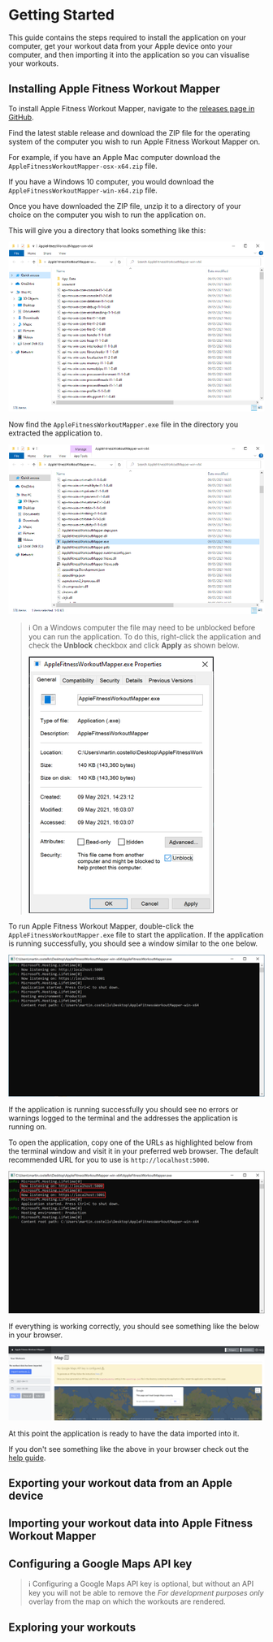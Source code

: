 # Getting Started

This guide contains the steps required to install the application on your
computer, get your workout data from your Apple device onto your computer, and
then importing it into the application so you can visualise your workouts.

## Installing Apple Fitness Workout Mapper

To install Apple Fitness Workout Mapper, navigate to the
[releases page in GitHub](https://github.com/martincostello/apple-fitness-workout-mapper/releases/latest).

Find the latest stable release and download the ZIP file for the operating
system of the computer you wish to run Apple Fitness Workout Mapper on.

For example, if you have an Apple Mac computer download the
`AppleFitnessWorkoutMapper-osx-x64.zip` file.

If you have a Windows 10 computer, you would download the
`AppleFitnessWorkoutMapper-win-x64.zip` file.

Once you have downloaded the ZIP file, unzip it to a directory of your choice
on the computer you wish to run the application on.

This will give you a directory that looks something like this:

![Application directory](./images/application-directory.png "Example directory once the ZIP file is extracted on a Windows 10 computer")

Now find the `AppleFitnessWorkoutMapper.exe` file in the directory you extracted
the application to.

![Application file](./images/application-file.png "The AppleFitnessWorkoutMapper.exe file to run the application")

> ℹ️ On a Windows computer the file may need to be unblocked before you can run
> the application. To do this, right-click the application and check the **Unblock**
> checkbox and click **Apply** as shown below.
>
> ![Windows unblock file dialog](./images/unblock-application.png "Unblocking the AppleFitnessWorkoutMapper.exe file")

To run Apple Fitness Workout Mapper, double-click the `AppleFitnessWorkoutMapper.exe`
file to start the application. If the application is running successfully, you
should see a window similar to the one below.

![Application running](./images/application-running.png "The AppleFitnessWorkoutMapper.exe file to run the application")

If the application is running successfully you should see no errors or warnings
logged to the terminal and the addresses the application is running on.

To open the application, copy one of the URLs as highlighted below from the
terminal window and visit it in your preferred web browser. The default recommended
URL for you to use is `http://localhost:5000`.

![Application addresses](./images/application-addresses.png "The application's URLs")

If everything is working correctly, you should see something like the below in
your browser.

![Application first load](./images/application-first-run.png "Apple Fitness Workout Mapper when it is first loaded")

At this point the application is ready to have the data imported into it.

If you don't see something like the above in your browser check out the
[help guide](https://github.com/martincostello/apple-fitness-workout-mapper/blob/main/docs/help.md#help).

## Exporting your workout data from an Apple device

## Importing your workout data into Apple Fitness Workout Mapper

## Configuring a Google Maps API key

> ℹ️ Configuring a Google Maps API key is optional, but without an API key you
> will not be able to remove the _For development purposes only_ overlay from
> the map on which the workouts are rendered.

## Exploring your workouts

